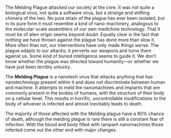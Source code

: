 The Melding Plague attacked our society at the core. It was not quite a biological virus, not quite a software virus, but a strange and shifting chimera of the two. No pure strain of the plague has ever been isolated, but in its pure form it must resemble a kind of nano-machinery, analogous to the molecular-scale assemblers of our own medichine technology. That it must be of alien origin seems beyond doubt. Equally clear is the fact that nothing we have thrown against the plague has done more than slow it. More often than not, our interventions have only made things worse. The plague adapts to our attacks; it perverts our weapons and turns them against us. Some kind of buried intelligence seems to guide it. We don’t know whether the plague was directed toward humanity—or whether we have just been terribly unlucky.

The **Melding Plague** is a nanotech virus that attacks anything that has nanotechnology present within it and does not discriminate between human and machine. It attempts to meld the nanomachines and implants that are commonly present in the bodies of humans, with the structure of their body on a cellular level. This results in horrific, uncontrollable modifications to the body of whoever is infected and almost inevitably leads to death.

The majority of those affected with the Melding plague have a 90% chance of death, although the melding plague is rare there is still a constant fear of infection. With the blood and body filled with rampant nanomachines those infected come out the other end with major changes.



